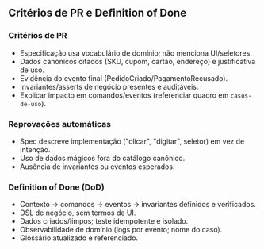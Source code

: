 ## Critérios de PR e Definition of Done

### Critérios de PR

- Especificação usa vocabulário de domínio; não menciona UI/seletores.
- Dados canônicos citados (SKU, cupom, cartão, endereço) e justificativa de uso.
- Evidência do evento final (PedidoCriado/PagamentoRecusado).
- Invariantes/asserts de negócio presentes e auditáveis.
- Explicar impacto em comandos/eventos (referenciar quadro em `casos-de-uso`).

### Reprovações automáticas

- Spec descreve implementação ("clicar", "digitar", seletor) em vez de intenção.
- Uso de dados mágicos fora do catálogo canônico.
- Ausência de invariantes ou eventos esperados.

### Definition of Done (DoD)

- Contexto → comandos → eventos → invariantes definidos e verificados.
- DSL de negócio, sem termos de UI.
- Dados criados/limpos; teste idempotente e isolado.
- Observabilidade de domínio (logs por evento; nome do caso).
- Glossário atualizado e referenciado.
